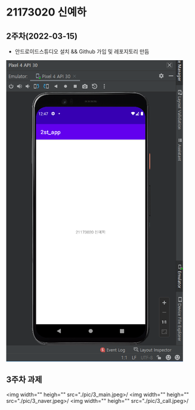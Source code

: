 # 21173020 신예하

## 2주차(2022-03-15)
- 안드로이드스튜디오 설치 && Github 가입 및 레포지토리 만듬

 <img width="" heigh="" src="./pic/2st.png"></img>

## 3주차 과제

<img width="" heigh="" src="./pic/3_main.jpeg>/</img>
<img width="" heigh="" src="./pic/3_naver.jpeg>/</img>
<img width="" heigh="" src="./pic/3_call.jpeg>/</img>                           
